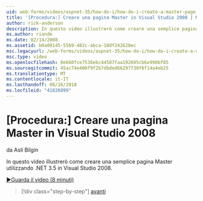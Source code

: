 ```yaml
---
uid: web-forms/videos/aspnet-35/how-do-i/how-do-i-create-a-master-page-in-visual-studio-2008
title: '[Procedura:] Creare una pagina Master in Visual Studio 2008 | Microsoft Docs'
author: rick-anderson
description: In questo video illustrerò come creare una semplice pagina Master utilizzando .NET 3.5 in Visual Studio 2008.
ms.author: riande
ms.date: 02/14/2008
ms.assetid: b0a08145-5569-482c-abca-18df242628ec
msc.legacyurl: /web-forms/videos/aspnet-35/how-do-i/how-do-i-create-a-master-page-in-visual-studio-2008
msc.type: video
ms.openlocfilehash: 0e660fce7536ebc44587faa192605cb6e990bf85
ms.sourcegitcommit: 45ac74e400f9f2b7dbded66297730f6f14a4eb25
ms.translationtype: MT
ms.contentlocale: it-IT
ms.lasthandoff: 08/16/2018
ms.locfileid: "41826899"
---
```

<a name="how-do-i-create-a-master-page-in-visual-studio-2008"></a>[Procedura:] Creare una pagina Master in Visual Studio 2008
====================
da Asli Bilgin

In questo video illustrerò come creare una semplice pagina Master utilizzando .NET 3.5 in Visual Studio 2008.

[&#9654;Guarda il video (8 minuti)](https://channel9.msdn.com/Blogs/ASP-NET-Site-Videos/how-do-i-create-a-master-page-in-visual-studio-2008)

> [!div class="step-by-step"]
> [avanti](how-do-i-create-nested-master-page-in-visual-studio-2008.md)
